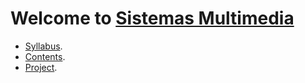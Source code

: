 # Welcome to [Sistemas Multimedia](https://www.ual.es/estudios/masteres/presentacion/plandeestudios/asignatura/7114/71142105)

* [Syllabus](https://github.com/Sistemas-Multimedia/Sistemas-Multimedia.github.io/tree/master/syllabus).
* [Contents](https://Sistemas-Multimedia.github.io/contents).
* [Project](https://github.com/Sistemas-Multimedia/VCF).

